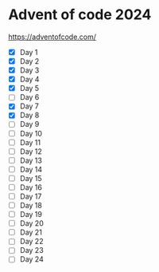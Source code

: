 # Advent of code 2024
https://adventofcode.com/
- [X] Day 1
- [X] Day 2
- [X] Day 3
- [X] Day 4
- [X] Day 5
- [ ] Day 6
- [X] Day 7
- [X] Day 8
- [ ] Day 9
- [ ] Day 10
- [ ] Day 11
- [ ] Day 12
- [ ] Day 13
- [ ] Day 14
- [ ] Day 15
- [ ] Day 16
- [ ] Day 17
- [ ] Day 18
- [ ] Day 19
- [ ] Day 20
- [ ] Day 21
- [ ] Day 22
- [ ] Day 23
- [ ] Day 24

